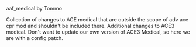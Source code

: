 aaf_medical by Tommo

Collection of changes to ACE medical that are outside the scope of adv ace cpr mod and shouldn't be included there.
Additional changes to ACE3 medical. Don't want to update our own version of ACE3 Medical, so here we are with a config patch.

